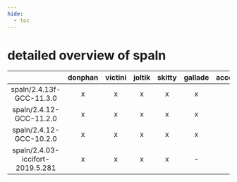 ```yaml
---
hide:
  - toc
---
```


detailed overview of spaln
==========================

| |donphan|victini|joltik|skitty|gallade|accelgor|swalot|doduo|
| :---: | :---: | :---: | :---: | :---: | :---: | :---: | :---: | :---: |
|spaln/2.4.13f-GCC-11.3.0|x|x|x|x|x|x|x|x|
|spaln/2.4.12-GCC-11.2.0|x|x|x|x|x|x|x|x|
|spaln/2.4.12-GCC-10.2.0|x|x|x|x|x|x|x|x|
|spaln/2.4.03-iccifort-2019.5.281|x|x|x|x|-|-|-|x|
